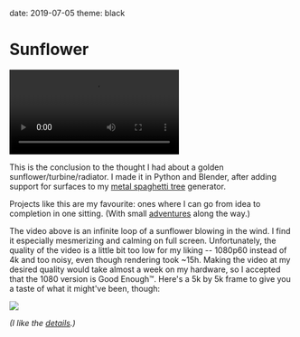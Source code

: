 date: 2019-07-05
theme: black

Sunflower
=========

![](sunflower.mp4)

This is the conclusion to the thought I had about a golden
sunflower/turbine/radiator. I made it in Python and Blender, after
adding support for surfaces to my [metal spaghetti tree][spaghetti]
generator.

Projects like this are my favourite: ones where I can go from idea to
completion in one sitting.  (With small [adventures][bug] along the way.)

The video above is an infinite loop of a sunflower blowing in the
wind. I find it especially mesmerizing and calming on full screen.
Unfortunately, the quality of the video is a little bit too low for my
liking -- 1080p60 instead of 4k and too noisy, even though rendering
took ~15h.  Making the video at my desired quality would take almost
a week on my hardware, so I accepted that the 1080 version is Good
Enough™.  Here's a 5k by 5k frame to give you a taste of what it
might've been, though:

![](sunflower.jpg)

*(I like the [details].)*

  [spaghetti]: /posts/spaghetti-trees
  [bug]: https://www.instagram.com/p/BzeP8SPnSq3/
  [details]: https://www.instagram.com/p/BziSzZZnc81/
